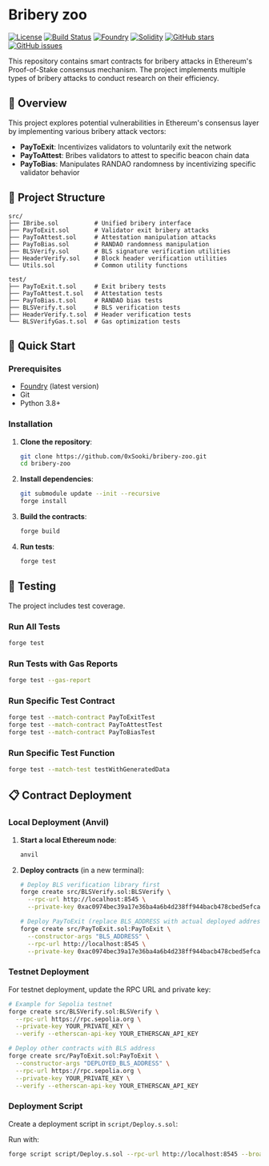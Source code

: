 # Bribery zoo

[![License](https://img.shields.io/github/license/0xSooki/randao-bribery-market)](LICENSE)
[![Build Status](https://img.shields.io/github/actions/workflow/status/0xSooki/randao-bribery-market/test.yml)](https://github.com/0xSooki/randao-bribery-market/actions)
[![Foundry](https://img.shields.io/badge/Built%20with-Foundry-FFDB1C.svg)](https://getfoundry.sh/)
[![Solidity](https://img.shields.io/badge/Solidity-^0.8.0-363636?logo=solidity)](https://soliditylang.org/)
[![GitHub stars](https://img.shields.io/github/stars/0xSooki/randao-bribery-market)](https://github.com/0xSooki/randao-bribery-market/stargazers)
[![GitHub issues](https://img.shields.io/github/issues/0xSooki/randao-bribery-market)](https://github.com/0xSooki/randao-bribery-market/issues)

This repository contains smart contracts for bribery attacks in Ethereum's Proof-of-Stake consensus mechanism. The project implements multiple types of bribery attacks to conduct research on their efficiency.

## 🎯 Overview

This project explores potential vulnerabilities in Ethereum's consensus layer by implementing various bribery attack vectors:

- **PayToExit**: Incentivizes validators to voluntarily exit the network
- **PayToAttest**: Bribes validators to attest to specific beacon chain data
- **PayToBias**: Manipulates RANDAO randomness by incentivizing specific validator behavior

## 📁 Project Structure

```text
src/
├── IBribe.sol          # Unified bribery interface
├── PayToExit.sol       # Validator exit bribery attacks
├── PayToAttest.sol     # Attestation manipulation attacks
├── PayToBias.sol       # RANDAO randomness manipulation
├── BLSVerify.sol       # BLS signature verification utilities
├── HeaderVerify.sol    # Block header verification utilities
└── Utils.sol           # Common utility functions

test/
├── PayToExit.t.sol     # Exit bribery tests
├── PayToAttest.t.sol   # Attestation tests
├── PayToBias.t.sol     # RANDAO bias tests
├── BLSVerify.t.sol     # BLS verification tests
├── HeaderVerify.t.sol  # Header verification tests
└── BLSVerifyGas.t.sol  # Gas optimization tests
```

## 🚀 Quick Start

### Prerequisites

- [Foundry](https://book.getfoundry.sh/getting-started/installation) (latest version)
- Git
- Python 3.8+

### Installation

1. **Clone the repository**:
   ```bash
   git clone https://github.com/0xSooki/bribery-zoo.git
   cd bribery-zoo
   ```

2. **Install dependencies**:
   ```bash
   git submodule update --init --recursive
   forge install
   ```

3. **Build the contracts**:
   ```bash
   forge build
   ```

4. **Run tests**:
   ```bash
   forge test
   ```

## 🧪 Testing

The project includes test coverage.

### Run All Tests
```bash
forge test
```

### Run Tests with Gas Reports
```bash
forge test --gas-report
```

### Run Specific Test Contract
```bash
forge test --match-contract PayToExitTest
forge test --match-contract PayToAttestTest
forge test --match-contract PayToBiasTest
```

### Run Specific Test Function
```bash
forge test --match-test testWithGeneratedData
```

## 📋 Contract Deployment

### Local Deployment (Anvil)

1. **Start a local Ethereum node**:
   ```bash
   anvil
   ```

2. **Deploy contracts** (in a new terminal):
   ```bash
   # Deploy BLS verification library first
   forge create src/BLSVerify.sol:BLSVerify \
     --rpc-url http://localhost:8545 \
     --private-key 0xac0974bec39a17e36ba4a6b4d238ff944bacb478cbed5efcae784d7bf4f2ff80

   # Deploy PayToExit (replace BLS_ADDRESS with actual deployed address)
   forge create src/PayToExit.sol:PayToExit \
     --constructor-args "BLS_ADDRESS" \
     --rpc-url http://localhost:8545 \
     --private-key 0xac0974bec39a17e36ba4a6b4d238ff944bacb478cbed5efcae784d7bf4f2ff80
   ```

### Testnet Deployment

For testnet deployment, update the RPC URL and private key:

```bash
# Example for Sepolia testnet
forge create src/BLSVerify.sol:BLSVerify \
  --rpc-url https://rpc.sepolia.org \
  --private-key YOUR_PRIVATE_KEY \
  --verify --etherscan-api-key YOUR_ETHERSCAN_API_KEY

# Deploy other contracts with BLS address
forge create src/PayToExit.sol:PayToExit \
  --constructor-args "DEPLOYED_BLS_ADDRESS" \
  --rpc-url https://rpc.sepolia.org \
  --private-key YOUR_PRIVATE_KEY \
  --verify --etherscan-api-key YOUR_ETHERSCAN_API_KEY
```

### Deployment Script

Create a deployment script in `script/Deploy.s.sol`:

Run with:
```bash
forge script script/Deploy.s.sol --rpc-url http://localhost:8545 --broadcast
```